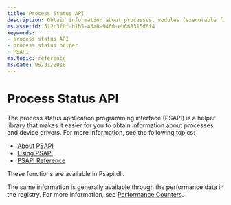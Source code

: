 ```yaml
---
title: Process Status API
description: Obtain information about processes, modules (executable files or DLLs), and device drivers. Collect memory usage data. Take snapshots of the amount of memory physically mapped to the process context.
ms.assetid: 512c3f0f-b1b5-43a0-9460-eb668315d6f4
keywords:
- process status API
- process status helper
- PSAPI
ms.topic: reference
ms.date: 05/31/2018
---
```


# Process Status API

The process status application programming interface (PSAPI) is a helper library that makes it easier for you to obtain information about processes and device drivers. For more information, see the following topics:

-   [About PSAPI](about-psapi.md)
-   [Using PSAPI](using-psapi.md)
-   [PSAPI Reference](psapi-reference.md)

These functions are available in Psapi.dll.

The same information is generally available through the performance data in the registry. For more information, see [Performance Counters](/windows/desktop/PerfCtrs/performance-counters-portal).

 

 
